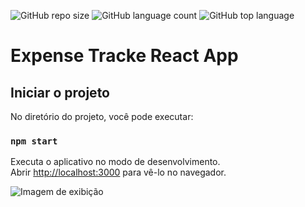 ![GitHub repo size](https://img.shields.io/github/repo-size/CristianoDaSilvaFerreira/expense-tracker) 
![GitHub language count](https://img.shields.io/github/languages/count/CristianoDaSilvaFerreira/expense-tracker)
![GitHub top language](https://img.shields.io/github/languages/top/CristianoDaSilvaFerreira/expense-tracker)


# Expense Tracke React App


## Iniciar o projeto

No diretório do projeto, você pode executar:

### `npm start`

Executa o aplicativo no modo de desenvolvimento. \
Abrir [http://localhost:3000](http://localhost:3000) para vê-lo no navegador.


![Imagem de exibição](https://user-images.githubusercontent.com/68359459/148300206-363cb5dc-a736-4940-8592-69e56899ad6f.png)
